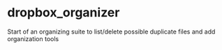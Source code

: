 # dropbox_organizer
Start of an organizing suite to list/delete possible duplicate files and add organization tools
